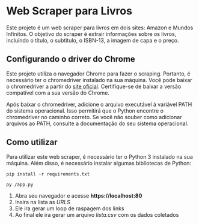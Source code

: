 # Web Scraper para Livros

Este projeto é um web scraper para livros em dois sites: Amazon e Mundos Infinitos. O objetivo do scraper é extrair informações sobre os livros, incluindo o título, o subtitulo, o ISBN-13, a imagem de capa e o preço.

## Configurando o driver do Chrome

Este projeto utiliza o navegador Chrome para fazer o scraping. Portanto, é necessário ter o chromedriver instalado na sua máquina. Você pode baixar o chromedriver a partir do [site oficial](https://chromedriver.chromium.org/downloads). Certifique-se de baixar a versão compatível com a sua versão do Chrome.

Após baixar o chromedriver, adicione o arquivo executável à variável PATH do sistema operacional. Isso permitirá que o Python encontre o chromedriver no caminho correto. Se você não souber como adicionar arquivos ao PATH, consulte a documentação do seu sistema operacional.

## Como utilizar
Para utilizar este web scraper, é necessário ter o Python 3 instalado na sua máquina. Além disso, é necessário instalar algumas bibliotecas de Python:

`pip install -r requirements.txt`

`py /app.py`

1. Abra seu navegador e acesse **https://localhost:80**
2. Insira na lista as *URLS*
3. Ele ira gerar um loop de raspagem dos links
4. Ao final ele ira gerar um arquivo *lista.csv* com os dados coletados
